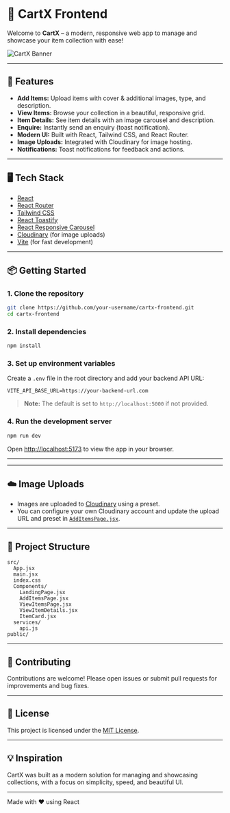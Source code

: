 # 🛒 CartX Frontend

Welcome to **CartX** – a modern, responsive web app to manage and showcase your item collection with ease!

![CartX Banner](https://images.unsplash.com/photo-1515168833906-d2a3b82b1e2e?auto=format&fit=crop&w=1200&q=80)

---

## 🚀 Features

- **Add Items:** Upload items with cover & additional images, type, and description.
- **View Items:** Browse your collection in a beautiful, responsive grid.
- **Item Details:** See item details with an image carousel and description.
- **Enquire:** Instantly send an enquiry (toast notification).
- **Modern UI:** Built with React, Tailwind CSS, and React Router.
- **Image Uploads:** Integrated with Cloudinary for image hosting.
- **Notifications:** Toast notifications for feedback and actions.

---

## 🖥️ Tech Stack

- [React](https://react.dev/)
- [React Router](https://reactrouter.com/)
- [Tailwind CSS](https://tailwindcss.com/)
- [React Toastify](https://fkhadra.github.io/react-toastify/)
- [React Responsive Carousel](https://www.npmjs.com/package/react-responsive-carousel)
- [Cloudinary](https://cloudinary.com/) (for image uploads)
- [Vite](https://vitejs.dev/) (for fast development)

---

## 📦 Getting Started

### 1. **Clone the repository**

```bash
git clone https://github.com/your-username/cartx-frontend.git
cd cartx-frontend
```

### 2. **Install dependencies**

```bash
npm install
```

### 3. **Set up environment variables**

Create a `.env` file in the root directory and add your backend API URL:

```
VITE_API_BASE_URL=https://your-backend-url.com
```

> **Note:** The default is set to `http://localhost:5000` if not provided.

### 4. **Run the development server**

```bash
npm run dev
```

Open [http://localhost:5173](http://localhost:5173) to view the app in your browser.

---



---

## ☁️ Image Uploads

- Images are uploaded to [Cloudinary](https://cloudinary.com/) using a preset.
- You can configure your own Cloudinary account and update the upload URL and preset in [`AddItemsPage.jsx`](src/Components/AddItemsPage.jsx).

---

## 📁 Project Structure

```
src/
  App.jsx
  main.jsx
  index.css
  Components/
    LandingPage.jsx
    AddItemsPage.jsx
    ViewItemsPage.jsx
    ViewItemDetails.jsx
    ItemCard.jsx
  services/
    api.js
public/
```

---

## 🤝 Contributing

Contributions are welcome! Please open issues or submit pull requests for improvements and bug fixes.

---

## 📄 License

This project is licensed under the [MIT License](LICENSE).

---

## 💡 Inspiration

CartX was built as a modern solution for managing and showcasing collections, with a focus on simplicity, speed, and beautiful UI.

---

Made with ❤️ using React